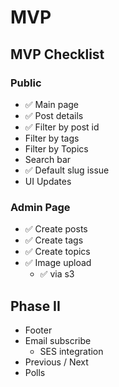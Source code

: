 # MVP 

## MVP Checklist

### Public 
- ✅ Main page
- ✅ Post details
- ✅ Filter by post id 
- Filter by tags
- Filter by Topics
- Search bar 
- ✅ Default slug issue
- UI Updates 


### Admin Page
 
- ✅  Create posts
- ✅  Create tags
- ✅  Create topics
- ✅  Image upload
    - ✅ via s3

## Phase II 

- Footer
- Email subscribe
    - SES integration
- Previous / Next 
- Polls 
